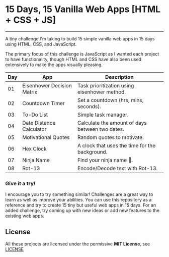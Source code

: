 # 15 Days, 15 Vanilla Web Apps [HTML + CSS + JS]

---

A tiny challenge I'm taking to build 15 simple vanilla web apps in 15 days using HTML, CSS, and JavaScript.

The primary focus of this challenge is JavaScript as I wanted each project to have functionality, though HTML and CSS have also been used extensively to make the apps visually pleasing.

| Day | App | Description |
| --- | --- | --- |
| 01 | Eisenhower Decision Matrix | Task prioritization using eisenhower method. |
| 02 | Countdown Timer | Set a countdown (hrs, mins, seconds). |
| 03 | To-Do List | Simple task manager. |
| 04 | Date Distance Calculator | Calculate the amount of days between two dates. |
| 05 | Motivational Quotes | Random quotes to motivate. |
| 06 | Hex Clock | A clock that uses the time for the background. |
| 07 | Ninja Name | Find your ninja name 🥷. |
| 08 | Rot-13 | Encode/Decode text with Rot-13. |

### Give it a try!

I encourage you to try something similar! Challenges are a great way to learn as well as improve your abilities. You can use this repository as a reference and try to create 15 tiny but useful web apps in 15 days. For an added challenge, try coming up with new ideas or add new features to the existing web apps.

License
----

All these projects are licensed under the permissive **MIT License**, see [LICENSE](LICENSE)
